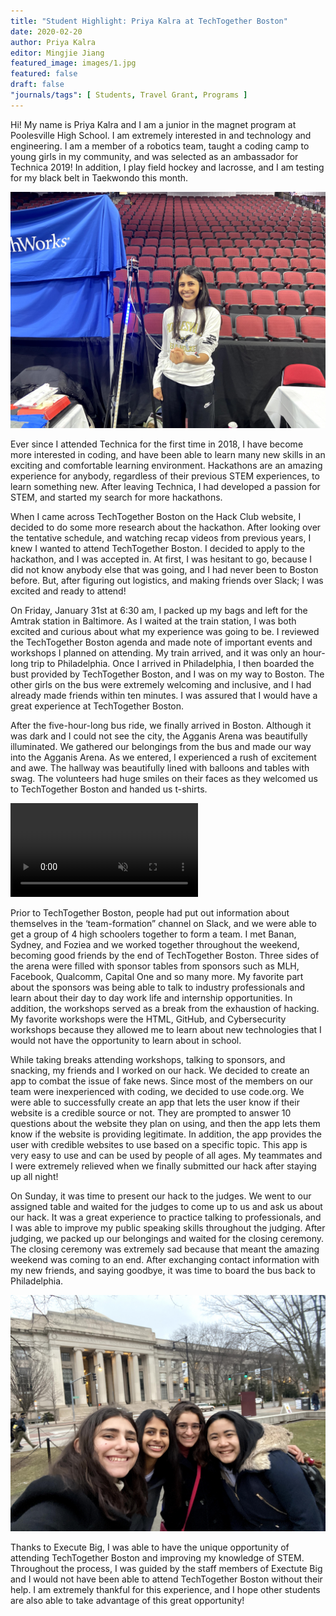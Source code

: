 ```yaml
---
title: "Student Highlight: Priya Kalra at TechTogether Boston"
date: 2020-02-20
author: Priya Kalra
editor: Mingjie Jiang
featured_image: images/1.jpg
featured: false
draft: false
"journals/tags": [ Students, Travel Grant, Programs ]
---
```


Hi! My name is Priya Kalra and I am a junior in the magnet program at
Poolesville High School. I am extremely interested in and technology and
engineering. I am a member of a robotics team, taught a coding camp to young
girls in my community, and was selected as an ambassador for Technica 2019! In
addition, I play field hockey and lacrosse, and I am testing for my black belt
in Taekwondo this month.

![](images/2.jpg)

Ever since I attended Technica for the first time in 2018, I have become more
interested in coding, and have been able to learn many new skills in an exciting
and comfortable learning environment. Hackathons are an amazing experience for
anybody, regardless of their previous STEM experiences, to learn something new.
After leaving Technica, I had developed a passion for STEM, and started my
search for more hackathons.

When I came across TechTogether Boston on the Hack Club website, I decided to do
some more research about the hackathon. After looking over the tentative
schedule, and watching recap videos from previous years, I knew I wanted to
attend TechTogether Boston. I decided to apply to the hackathon, and I was
accepted in. At first, I was hesitant to go, because I did not know anybody else
that was going, and I had never been to Boston before. But, after figuring out
logistics, and making friends over Slack; I was excited and ready to attend!

On Friday, January 31st at 6:30 am, I packed up my bags and left for the Amtrak
station in Baltimore. As I waited at the train station, I was both excited and
curious about what my experience was going to be. I reviewed the TechTogether
Boston agenda and made note of important events and workshops I planned on
attending. My train arrived, and it was only an hour-long trip to Philadelphia.
Once I arrived in Philadelphia, I then boarded the bust provided by TechTogether
Boston, and I was on my way to Boston. The other girls on the bus were extremely
welcoming and inclusive, and I had already made friends within ten minutes. I
was assured that I would have a great experience at TechTogether Boston.

After the five-hour-long bus ride, we finally arrived in Boston. Although it was
dark and I could not see the city, the Agganis Arena was beautifully
illuminated. We gathered our belongings from the bus and made our way into the
Agganis Arena. As we entered, I experienced a rush of excitement and awe. The
hallway was beautifully lined with balloons and tables with swag. The volunteers
had huge smiles on their faces as they welcomed us to TechTogether Boston and
handed us t-shirts.

<video autoplay loop muted><source src="images/1.webm" type="video/webm"></video>

Prior to TechTogether Boston, people had put out information about themselves in
the ‘team-formation” channel on Slack, and we were able to get a group of 4 high
schoolers together to form a team. I met Banan, Sydney, and Foziea and we worked
together throughout the weekend, becoming good friends by the end of
TechTogether Boston. Three sides of the arena were filled with sponsor tables
from sponsors such as MLH, Facebook, Qualcomm, Capital One and so many more. My
favorite part about the sponsors was being able to talk to industry
professionals and learn about their day to day work life and internship
opportunities. In addition, the workshops served as a break from the exhaustion
of hacking. My favorite workshops were the HTML, GitHub, and Cybersecurity
workshops because they allowed me to learn about new technologies that I would
not have the opportunity to learn about in school.

While taking breaks attending workshops, talking to sponsors, and snacking, my
friends and I worked on our hack. We decided to create an app to combat the
issue of fake news. Since most of the members on our team were inexperienced
with coding, we decided to use code.org. We were able to successfully create an
app that lets the user know if their website is a credible source or not. They
are prompted to answer 10 questions about the website they plan on using, and
then the app lets them know if the website is providing legitimate. In addition,
the app provides the user with credible websites to use based on a specific
topic. This app is very easy to use and can be used by people of all ages. My
teammates and I were extremely relieved when we finally submitted our hack after
staying up all night!

On Sunday, it was time to present our hack to the judges. We went to our
assigned table and waited for the judges to come up to us and ask us about our
hack. It was a great experience to practice talking to professionals, and I was
able to improve my public speaking skills throughout the judging. After judging,
we packed up our belongings and waited for the closing ceremony. The closing
ceremony was extremely sad because that meant the amazing weekend was coming to
an end. After exchanging contact information with my new friends, and saying
goodbye, it was time to board the bus back to Philadelphia.

![Priya (left 2) with her friends](images/1.jpg)

Thanks to Execute Big, I was able to have the unique opportunity of attending
TechTogether Boston and improving my knowledge of STEM. Throughout the process,
I was guided by the staff members of Exectute Big and I would not have been able
to attend TechTogether Boston without their help. I am extremely thankful for
this experience, and I hope other students are also able to take advantage of
this great opportunity!